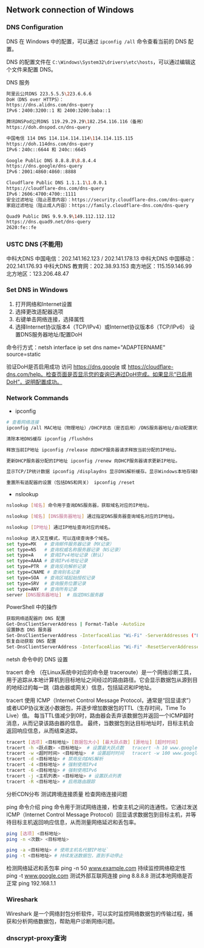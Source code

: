 ## Network connection of Windows

### DNS Configuration
DNS 在 Windows 中的配置，可以通过 `ipconfig /all` 命令查看当前的 DNS 配置。

DNS 的配置文件在 `C:\Windows\System32\drivers\etc\hosts`，可以通过编辑这个文件来配置 DNS。

DNS 服务
``` bash
阿里云公共DNS 223.5.5.5\223.6.6.6
DoH（DNS over HTTPS）：
https://dns.alidns.com/dns-query
IPv6：2400:3200::1 和 2400:3200:baba::1

腾讯DNSPod公共DNS 119.29.29.29\182.254.116.116（备用）
https://doh.dnspod.cn/dns-query

中国电信 114 DNS 114.114.114.114\114.114.115.115
https://doh.114dns.com/dns-query
IPv6：240c::6644 和 240c::6645

Google Public DNS 8.8.8.8\8.8.4.4
https://dns.google/dns-query
IPv6：2001:4860:4860::8888

Cloudflare Public DNS 1.1.1.1\1.0.0.1
https://cloudflare-dns.com/dns-query
IPv6：2606:4700:4700::1111
安全过滤地址（阻止恶意内容）：https://security.cloudflare-dns.com/dns-query
家庭过滤地址（阻止成人内容）：https://family.cloudflare-dns.com/dns-query

Quad9 Public DNS 9.9.9.9\149.112.112.112
https://dns.quad9.net/dns-query
2620:fe::fe
```

### USTC DNS (不能用)
中科大DNS 中国电信：202.141.162.123 / 202.141.178.13 
中科大DNS 中国移动：202.141.176.93
中科大DNS 教育网：202.38.93.153
南方地区：115.159.146.99
北方地区：123.206.48.47


### Set DNS in Windows
1. 打开网络和Internet设置 
2. 选择更改适配器选项
3. 右键单击网络连接，选择属性
4. 选择Internet协议版本4（TCP/IPv4）或Internet协议版本6（TCP/IPv6） 设置DNS服务器地址/配置DoH

命令行方式：netsh interface ip set dns name="ADAPTERNAME" source=static

验证DoH是否启用成功
访问 https://dns.google 或 https://cloudflare-dns.com/help。检查页面是否显示您的查询已通过DoH完成。如果显示“已启用DoH”，说明配置成功。


### Network Commands
- ipconfig 
``` bash
# 查看网络连接
ipconfig /all MAC地址（物理地址）/DHCP状态（是否启用）/DNS服务器地址/自动配置状态等。

清除本地DNS缓存 ipconfig /flushdns

释放当前IP地址 ipconfig /release 向DHCP服务器请求释放当前分配的IP地址。

更新DHCP服务器分配的IP地址 ipconfig /renew 向DHCP服务器请求更新IP地址。

显示TCP/IP统计数据 ipconfig /displaydns 显示DNS解析缓存。显示Windows本地存储的DNS缓存记录，包括最近解析过的域名和对应的IP地址。

重置所有适配器的设置（包括DNS和网关） ipconfig /reset

```

- nslookup
``` bash
nslookup [域名] 命令用于查询DNS服务器，获取域名对应的IP地址。

nslookup [域名] [DNS服务器地址] 通过指定DNS服务器查询域名对应的IP地址。

nslookup [IP地址] 通过IP地址查询对应的域名。

nslookup 进入交互模式，可以连续查询多个域名。
set type=MX   # 查询邮件服务器记录（MX记录）
set type=NS   # 查询权威名称服务器记录（NS记录）
set type=A    # 查询IPv4地址记录（默认）
set type=AAAA # 查询IPv6地址记录
set type=PTR  # 查询反向解析记录
set type=CNAME # 查询别名记录
set type=SOA  # 查询区域起始授权记录
set type=SRV  # 查询服务位置记录
set type=ANY  # 查询所有记录
server [DNS服务器地址]  # 指定DNS服务器
```

PowerShell 中的操作
``` bash
获取网络适配器的 DNS 配置 
Get-DnsClientServerAddress | Format-Table -AutoSize
设置静态 DNS 服务器
Set-DnsClientServerAddress -InterfaceAlias "Wi-Fi" -ServerAddresses ("8.8.8.8","8.8.4.4")
恢复自动获取 DNS 配置
Set-DnsClientServerAddress -InterfaceAlias "Wi-Fi" -ResetServerAddresses
```

netsh 命令中的 DNS 设置

tracert 命令
（在Linux系统中对应的命令是 traceroute）是一个网络诊断工具，用于追踪从本地计算机到目标地址之间经过的路由路径。它会显示数据包从源到目的地经过的每一跳（路由器或网关）信息，包括延迟和IP地址。

tracert 使用 ICMP（Internet Control Message Protocol，通常是“回显请求”）或者UDP协议发送小数据包，并逐步增加数据包的TTL（生存时间，Time To Live）值。
每当TTL值减少到0时，路由器会丢弃该数据包并返回一个ICMP超时消息，从而记录该路由器的信息。
最终，当数据包到达目标地址时，目标主机会返回响应信息，从而结束追踪。

``` bash
tracert [选项] <目标地址> [数据包大小] [最大跃点数] [源地址] [超时时间]
tracert -h <跃点数> <目标地址>  # 设置最大跃点数   tracert -h 10 www.google.com
tracert -w <超时时间> <目标地址>  # 设置超时时间   tracert -w 100 www.google.com
tracert -d <目标地址> # 禁用反向DNS解析
tracert -4 <目标地址> # 强制使用IPv4
tracert -6 <目标地址> # 强制使用IPv6
tracert -j <主机列表> <目标地址> # 设置跃点列表
tracert -R <目标地址> # 启用路由跟踪

```

分析CDN分布
测试跨境连接质量
检查网络连接问题

ping 命令介绍
ping 命令用于测试网络连接，检查主机之间的连通性。它通过发送ICMP（Internet Control Message Protocol）回显请求数据包到目标主机，并等待目标主机返回响应信息，从而测量网络延迟和丢包率。
``` bash
ping [选项] <目标地址>
ping -n <次数> <目标地址>

ping -a <目标地址> # 使用主机名代替IP地址`
ping -t <目标地址> # 持续发送数据包，直到手动停止

```

检测网络延迟和丢包率 ping -n 50 www.example.com 
持续监控网络稳定性 ping -t www.google.com 
测试外部互联网连接 ping 8.8.8.8 
测试本地网络是否正常 ping 192.168.1.1 


### Wireshark
Wireshark 是一个网络封包分析软件，可以实时监控网络数据包的传输过程，捕获和分析网络数据包，帮助用户诊断网络问题。


### dnscrypt-proxy查询
